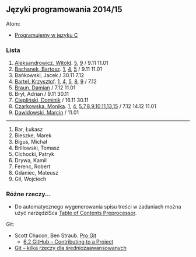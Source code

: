 ## Języki programowania 2014/15

Atom:

* [Programujemy w języku C](c-atom.md)


### Lista

1. [Aleksandrowicz, Witold](https://github.com/waleksandrowicz/zadania-z-basha). [5](https://github.com/waleksandrowicz/Programowanie-w-C-laboratoria), [9](https://github.com/waleksandrowicz/Programowanie-w-C-laboratoria/tree/master/Lab9) / 9.11 11.01
1. [Bachanek, Bartosz](https://github.com/bbachanek/zadania-z-basha). [1](https://github.com/bbachanek/Zadania-z-programowania/blob/master/1.Budowanie%20program%C3%B3w%20w%20j%C4%99zyku%20C.md), [4](https://github.com/bbachanek/Zadania-z-programowania/blob/master/4.Elementarz-1.md), [5](https://github.com/bbachanek/Zadania-z-programowania/blob/master/5.petle.md) / 9.11 11.01
1. Bańkowski, Jacek / 30.11 7.12
1. [Bartel, Krzysztof](https://github.com/deer667/zadania_z_basha/tree/master). [1](https://github.com/deer667/programowanie), [4](https://github.com/deer667/programowanie/blob/master/lab4.md), [5](https://github.com/deer667/programowanie/blob/master/lab5.md), [8](https://github.com/deer667/programowanie/blob/master/lab8.md), [9](https://github.com/deer667/programowanie/blob/master/lab9.md) / 7.12
1. [Braun, Damian](https://github.com/damianbraun/c-zadania) / 7.12 11.01
1. Bryl, Adrian / 9.11 30.11
1. [Ciepliński, Dominik](https://github.com/Mafferek/Programowanie---Na-Uczelni) / 16.11 30.11
1. [Czarkowska, Monika](https://github.com/monika001/zadania-z-basha/). [1](https://github.com/monika001/Programowanie-w-C), [4](https://github.com/monika001/Programowanie-w-C/blob/master/Laboratorium4.md), [5](https://github.com/monika001/Programowanie-w-C/blob/master/Laboratorium5.md),[7](https://github.com/monika001/Programowanie-w-C/blob/master/Laboratorium7.md),[8](https://github.com/monika001/Programowanie-w-C/blob/master/Laboratorium8.md),[9](https://github.com/monika001/Programowanie-w-C/blob/master/Laboratorium9.md),[10](https://github.com/monika001/Programowanie-w-C/blob/master/Laboratorium10.md),[11](https://github.com/monika001/Programowanie-w-C/blob/master/Laboratorium11.md),[13](https://github.com/monika001/Programowanie-w-C/blob/master/Laboratorium13.md),[15](https://github.com/monika001/Programowanie-w-C/blob/master/Laboratorium15.md) / 7.12 14.12 11.01
1. [Dawidowski, Marcin](https://github.com/mdawidowski/Zadania-z-basha) / 11.01

----

1. Bar, Łukasz
1. Bieszke, Marek
1. Bigus, Michał
1. Brillowski, Tomasz
1. Cichocki, Patryk
1. Drywa, Kamil
1. Ferenc, Robert
1. Gdaniec, Mateusz
1. Gil, Wojciech


### Różne rzeczy…

* Do automatycznego wygenerowania spisu treści w zadaniach można użyć narzędziSca
[Table of Contents Preprocessor](https://github.com/aslushnikov/table-of-contents-preprocessor).

Git:

* Scott Chacon, Ben Straub. [Pro Git](http://git-scm.com/book/en/v2)
  - [6.2 GitHub – Contributing to a Project](http://git-scm.com/book/en/v2/GitHub-Contributing-to-a-Project)
* [Git – kilka rzeczy dla średniozaawansowanych](Git_intermediate.md)
